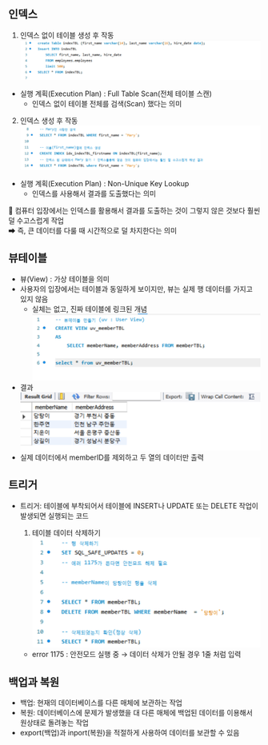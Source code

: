 ## 인덱스
1. 인덱스 없이 테이블 생성 후 작동 
![](2024-04-02-14-25-27.png)
- 실행 계획(Execution Plan) : Full Table Scan(전체 테이블 스캔)
   - 인덱스 없이 테이블 전체를 검색(Scan) 했다는 의미 

2. 인덱스 생성 후 작동
![](2024-04-02-14-26-39.png)
-  실행 계획(Execution Plan) : Non-Unique Key Lookup
    - 인덱스를 사용해서 결과를 도출했다는 의미    

📌 컴퓨터 입장에서는 인덱스를 활용해서 결과를 도출하는 것이 그렇지 않은 것보다 훨씬 덜 수고스럽게 작업   
    ➡ 즉, 큰 데이터를 다룰 때 시간적으로 덜 차지한다는 의미 

## 뷰테이블
-  뷰(View) : 가상 테이블을 의미 
-  사용자의 입장에서는 테이블과 동일하게 보이지만, 뷰는 실제 행 데이터를 가지고 있지 않음 
    - 실체는 없고, 진짜 테이블에 링크된 개념
![](2024-04-02-14-30-12.png)  
- 결과
![](2024-04-02-14-30-30.png)  
- 실제 데이터에서 memberID를 제외하고 두 열의 데이터만 출력

## 트리거
- 트리거: 테이블에 부착되어서 테이블에 INSERT나 UPDATE 또는 DELETE 작업이 발생되면 실행되는 코드 

   1. 테이블 데이터 삭제하기
   ![](2024-04-02-14-31-20.png)  
   - error 1175 : 안전모드 실행 중 → 데이터 삭제가 안될 경우 1줄 처럼 입력

 ## 백업과 복원
 - 백업: 현재의 데이터베이스를 다른 매체에 보관하는 작업
 - 복원: 데이터베이스에 문제가 발생했을 대 다른 매체에 백업된 데이터를 이용해서 원상태로 돌려놓는 작업
 - export(백업)과 inport(복원)을 적절하게 사용하여 데이터를 보관할 수 있음 



